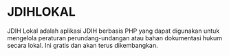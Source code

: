 # JDIHLOKAL
JDIH Lokal adalah aplikasi JDIH berbasis PHP yang dapat digunakan untuk mengelola peraturan perundang-undangan atau bahan dokumentasi hukum secara lokal. Ini gratis dan akan terus dikembangkan.
